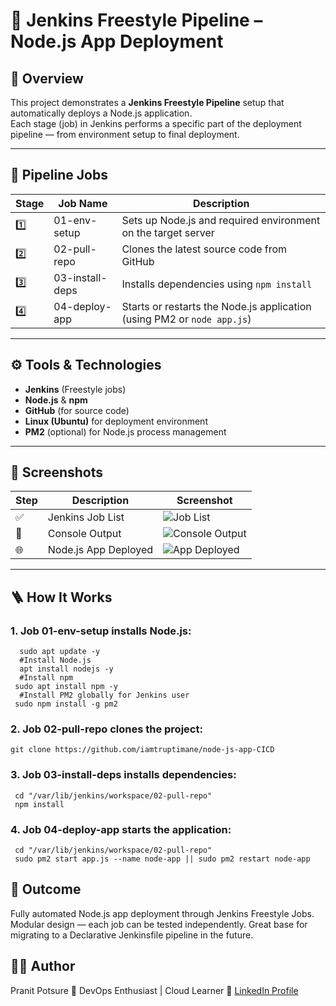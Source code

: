 # 🚀 Jenkins Freestyle Pipeline – Node.js App Deployment

## 📘 Overview
This project demonstrates a **Jenkins Freestyle Pipeline** setup that automatically deploys a Node.js application.  
Each stage (job) in Jenkins performs a specific part of the deployment pipeline — from environment setup to final deployment.

---

## 🧩 Pipeline Jobs
| Stage | Job Name | Description |
|--------|-----------|-------------|
| 1️⃣ | 01-env-setup | Sets up Node.js and required environment on the target server |
| 2️⃣ | 02-pull-repo | Clones the latest source code from GitHub |
| 3️⃣ | 03-install-deps | Installs dependencies using `npm install` |
| 4️⃣ | 04-deploy-app | Starts or restarts the Node.js application (using PM2 or `node app.js`) |

---

## ⚙️ Tools & Technologies
- **Jenkins** (Freestyle jobs)
- **Node.js** & **npm**
- **GitHub** (for source code)
- **Linux (Ubuntu)** for deployment environment
- **PM2** (optional) for Node.js process management

---

## 📸 Screenshots
| Step | Description | Screenshot |
|------|--------------|-------------|
| ✅ | Jenkins Job List | ![Job List](./screenshots/job-list.png) |
| 🧩 | Console Output | ![Console Output](./screenshots/console-output.png) |
| 🌐 | Node.js App Deployed | ![App Deployed](./screenshots/deployed-app.png) |

---

## 🪜 How It Works
### 1. **Job 01-env-setup** installs Node.js:
```
  sudo apt update -y
  #Install Node.js 
  apt install nodejs -y
  #Install npm
 sudo apt install npm -y
  #Install PM2 globally for Jenkins user
 sudo npm install -g pm2 
 ```  

### 2. **Job 02-pull-repo** clones the project:

```git clone https://github.com/iamtruptimane/node-js-app-CICD```


### 3. **Job 03-install-deps** installs dependencies:
```
 cd "/var/lib/jenkins/workspace/02-pull-repo"
 npm install
```

### 4. **Job 04-deploy-app** starts the application:
```
 cd "/var/lib/jenkins/workspace/02-pull-repo"
 sudo pm2 start app.js --name node-app || sudo pm2 restart node-app
```

## 🎯 Outcome
Fully automated Node.js app deployment through Jenkins Freestyle Jobs.
Modular design — each job can be tested independently.
Great base for migrating to a Declarative Jenkinsfile pipeline in the future.

## 👨‍💻 Author
Pranit Potsure
💼 DevOps Enthusiast | Cloud Learner
🔗 [LinkedIn Profile](https://www.linkedin.com/in/pranit-potsure)
